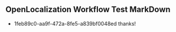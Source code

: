 ## OpenLocalization Workflow Test MarkDown
* 1feb89c0-aa9f-472a-8fe5-a839bf0048ed 
thanks!<!--HONumber=Mar16_HO2-->
